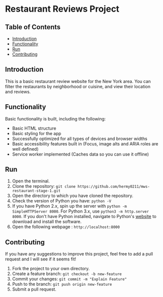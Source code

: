 # Restaurant Reviews Project

## Table of Contents

* [Introduction](#introduction)
* [Functionality](#functionality)
* [Run](#run)
* [Contributing](#contributing)


## Introduction

This is a basic restaurant review website for the New York area. You can filter the restaurants by neighborhood or cuisine, and view their location and reviews.


## Functionality

Basic functionality is built, including the following:

- Basic HTML structure
- Basic styling for the app
- Successfully optimized for all types of devices and browser widths
- Basic accessibility features built in (Focus, image alts and ARIA roles are well defined)
- Service worker implemented (Caches data so you can use it offline)


## Run

1. Open the terminal.
2. Clone the repository: `git clone https://github.com/hermy0211/mws-restaurant-stage-1.git`
3. Open the directory to which you have cloned the repository.
4. Check the version of Python you have: `python -V`
5. If you have Python 2.x, spin up the server with `python -m SimpleHTTPServer 8000`. For Python 3.x, use `python3 -m http.server 8000`. If you don't have Python installed, navigate to Python's [website](https://www.python.org/) to download and install the software.
6. Open the following webpage : `http://localhost:8000`


## Contributing

If you have any suggestions to improve this project, feel free to add a pull request and I will see if it seems fit!

1. Fork the project to your own directory.
2. Create a feature branch: `git checkout -b new-feature`
3. Commit your changes: `git commit -m "Explain Feature"`
4. Push to the branch: `git push origin new-feature`
5. Submit a pull request.

